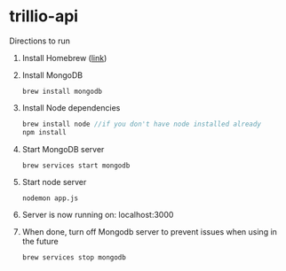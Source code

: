 # trillio-api

Directions to run

1. Install Homebrew ([link](https://brew.sh/))
2. Install MongoDB 
	
	```
	brew install mongodb
	```
3. Install Node dependencies 

	```javascript
	brew install node //if you don't have node installed already
	npm install
	```
4. Start MongoDB server
	
	```
	brew services start mongodb
	```
5. Start node server

	```
	nodemon app.js
	```
6. Server is now running on: localhost:3000
7. When done, turn off Mongodb server to prevent issues when using in the future 
	
	```
	brew services stop mongodb
	```

